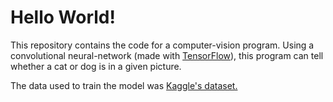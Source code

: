 # Hello World!
This repository contains the code for a computer-vision program. Using a convolutional
neural-network (made with [TensorFlow](https://www.tensorflow.org/)), this program can tell
whether a cat or dog is in a given picture.

The data used to train the model was [Kaggle's dataset.](https://www.kaggle.com/c/dogs-vs-cats-redux-kernels-edition/data)
